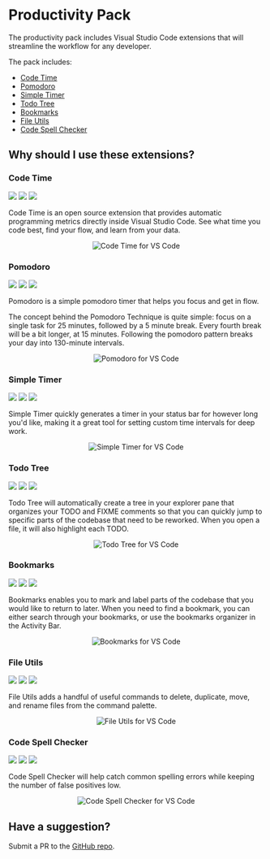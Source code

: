 # Productivity Pack

The productivity pack includes Visual Studio Code extensions that will streamline the workflow for any developer. 

The pack includes: 

* [Code Time](https://marketplace.visualstudio.com/items?itemName=softwaredotcom.swdc-vscode)
* [Pomodoro](https://marketplace.visualstudio.com/items?itemName=cosminalco.pomodoro)
* [Simple Timer](https://marketplace.visualstudio.com/items?itemName=burkeholland.simple-timer)
* [Todo Tree](https://marketplace.visualstudio.com/items?itemName=Gruntfuggly.todo-tree)
* [Bookmarks](https://marketplace.visualstudio.com/items?itemName=alefragnani.Bookmarks)
* [File Utils](https://marketplace.visualstudio.com/items?itemName=sleistner.vscode-fileutils)
* [Code Spell Checker](https://marketplace.visualstudio.com/items?itemName=streetsidesoftware.code-spell-checker)

## Why should I use these extensions? 

### Code Time

[![](https://vsmarketplacebadge.apphb.com/version-short/softwaredotcom.swdc-vscode.svg)](https://marketplace.visualstudio.com/items?itemName=softwaredotcom.swdc-vscode) 
[![](https://vsmarketplacebadge.apphb.com/installs-short/softwaredotcom.swdc-vscode.svg)](https://marketplace.visualstudio.com/items?itemName=softwaredotcom.swdc-vscode) 
[![](https://vsmarketplacebadge.apphb.com/rating-short/softwaredotcom.swdc-vscode.svg)](https://marketplace.visualstudio.com/items?itemName=softwaredotcom.swdc-vscode)

Code Time is an open source extension that provides automatic programming metrics directly inside Visual Studio Code. See what time you code best, find your flow, and learn from your data. 

<p align="center" style="margin: 0 10%">
  <img src="https://s3-us-west-1.amazonaws.com/swdc-static-assets/vs-code-dashboard.gif" alt="Code Time for VS Code" />
</p>

### Pomodoro

[![](https://vsmarketplacebadge.apphb.com/version-short/cosminalco.pomodoro.svg)](https://marketplace.visualstudio.com/items?itemName=cosminalco.pomodoro) 
[![](https://vsmarketplacebadge.apphb.com/installs-short/cosminalco.pomodoro.svg)](https://marketplace.visualstudio.com/items?itemName=cosminalco.pomodoro) 
[![](https://vsmarketplacebadge.apphb.com/rating-short/cosminalco.pomodoro.svg)](https://marketplace.visualstudio.com/items?itemName=cosminalco.pomodoro)

Pomodoro is a simple pomodoro timer that helps you focus and get in flow. 

The concept behind the Pomodoro Technique is quite simple: focus on a single task for 25 minutes, followed by a 5 minute break. Every fourth break will be a bit longer, at 15 minutes. Following the pomodoro pattern breaks your day into 130-minute intervals.

<p align="center" style="margin: 0 10%">
  <img src="https://github.com/cosminalco/pomodoro-vscode/raw/master/images/pomodoro.gif" alt="Pomodoro for VS Code" />
</p>

### Simple Timer

[![](https://vsmarketplacebadge.apphb.com/version-short/burkeholland.simple-timer.svg)](https://marketplace.visualstudio.com/items?itemName=burkeholland.simple-timer) 
[![](https://vsmarketplacebadge.apphb.com/installs-short/burkeholland.simple-timer.svg)](https://marketplace.visualstudio.com/items?itemName=burkeholland.simple-timer) 
[![](https://vsmarketplacebadge.apphb.com/rating-short/burkeholland.simple-timer.svg)](https://marketplace.visualstudio.com/items?itemName=burkeholland.simple-timer)

Simple Timer quickly generates a timer in your status bar for however long you'd like, making it a great tool for setting custom time intervals for deep work. 

<p align="center" style="margin: 0 10%">
  <img src="https://i.imgur.com/LONhxX5.png" alt="Simple Timer for VS Code" />
</p>

### Todo Tree

[![](https://vsmarketplacebadge.apphb.com/version-short/Gruntfuggly.todo-tree.svg)](https://marketplace.visualstudio.com/items?itemName=Gruntfuggly.todo-tree) 
[![](https://vsmarketplacebadge.apphb.com/installs-short/Gruntfuggly.todo-tree.svg)](https://marketplace.visualstudio.com/items?itemName=Gruntfuggly.todo-tree) 
[![](https://vsmarketplacebadge.apphb.com/rating-short/Gruntfuggly.todo-tree.svg)](https://marketplace.visualstudio.com/items?itemName=Gruntfuggly.todo-tree)

Todo Tree will automatically create a tree in your explorer pane that organizes your TODO and FIXME comments so that you can quickly jump to specific parts of the codebase that need to be reworked. When you open a file, it will also highlight each TODO.

<p align="center" style="margin: 0 10%">
  <img src="https://raw.githubusercontent.com/Gruntfuggly/todo-tree/master/resources/screenshot.png" alt="Todo Tree for VS Code" />
</p>

### Bookmarks

[![](https://vsmarketplacebadge.apphb.com/version-short/alefragnani.Bookmarks.svg)](https://marketplace.visualstudio.com/items?itemName=alefragnani.Bookmarks) 
[![](https://vsmarketplacebadge.apphb.com/installs-short/alefragnani.Bookmarks.svg)](https://marketplace.visualstudio.com/items?itemName=alefragnani.Bookmarks) 
[![](https://vsmarketplacebadge.apphb.com/rating-short/alefragnani.Bookmarks.svg)](https://marketplace.visualstudio.com/items?itemName=alefragnani.Bookmarks)

Bookmarks enables you to mark and label parts of the codebase that you would like to return to later. When you need to find a bookmark, you can either search through your bookmarks, or use the bookmarks organizer in the Activity Bar. 

<p align="center" style="margin: 0 10%">
  <img src="https://github.com/alefragnani/vscode-bookmarks/raw/master/images/bookmarks-toggle-labeled.gif" alt="Bookmarks for VS Code" />
</p>

### File Utils

[![](https://vsmarketplacebadge.apphb.com/version-short/sleistner.vscode-fileutils.svg)](https://marketplace.visualstudio.com/items?itemName=sleistner.vscode-fileutils) 
[![](https://vsmarketplacebadge.apphb.com/installs-short/sleistner.vscode-fileutils.svg)](https://marketplace.visualstudio.com/items?itemName=sleistner.vscode-fileutils) 
[![](https://vsmarketplacebadge.apphb.com/rating-short/sleistner.vscode-fileutils.svg)](https://marketplace.visualstudio.com/items?itemName=sleistner.vscode-fileutils)

File Utils adds a handful of useful commands to delete, duplicate, move, and rename files from the command palette. 

<p align="center" style="margin: 0 10%">
  <img src="https://github.com/sleistner/vscode-fileutils/raw/master/images/howto.png" alt="File Utils for VS Code" />
</p>

### Code Spell Checker

[![](https://vsmarketplacebadge.apphb.com/version-short/streetsidesoftware.code-spell-checker.svg)](https://marketplace.visualstudio.com/items?itemName=streetsidesoftware.code-spell-checker) 
[![](https://vsmarketplacebadge.apphb.com/installs-short/streetsidesoftware.code-spell-checker.svg)](https://marketplace.visualstudio.com/items?itemName=bstreetsidesoftware.code-spell-checker) 
[![](https://vsmarketplacebadge.apphb.com/rating-short/streetsidesoftware.code-spell-checker.svg)](https://marketplace.visualstudio.com/items?itemName=streetsidesoftware.code-spell-checker)

Code Spell Checker will help catch common spelling errors while keeping the number of false positives low.

<p align="center" style="margin: 0 10%">
  <img src="https://raw.githubusercontent.com/Jason-Rev/vscode-spell-checker/master/packages/client/images/example.gif" alt="Code Spell Checker for VS Code" />
</p>

## Have a suggestion? 

Submit a PR to the [GitHub repo](https://github.com/geoffstevens8/productivity-pack). 
